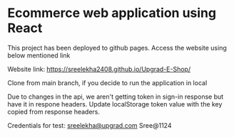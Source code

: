 # Ecommerce web application using React

This project has been deployed to github pages. Access the website using below mentioned link

Website link: https://sreelekha2408.github.io/Upgrad-E-Shop/

Clone from main branch, if you decide to run the application in local

Due to changes in the api, we aren't getting token in sign-in response but have it in respone headers. Update localStorage token value with the key copied from response headers.

Credentials for test:
sreelekha@upgrad.com
Sree@1124
